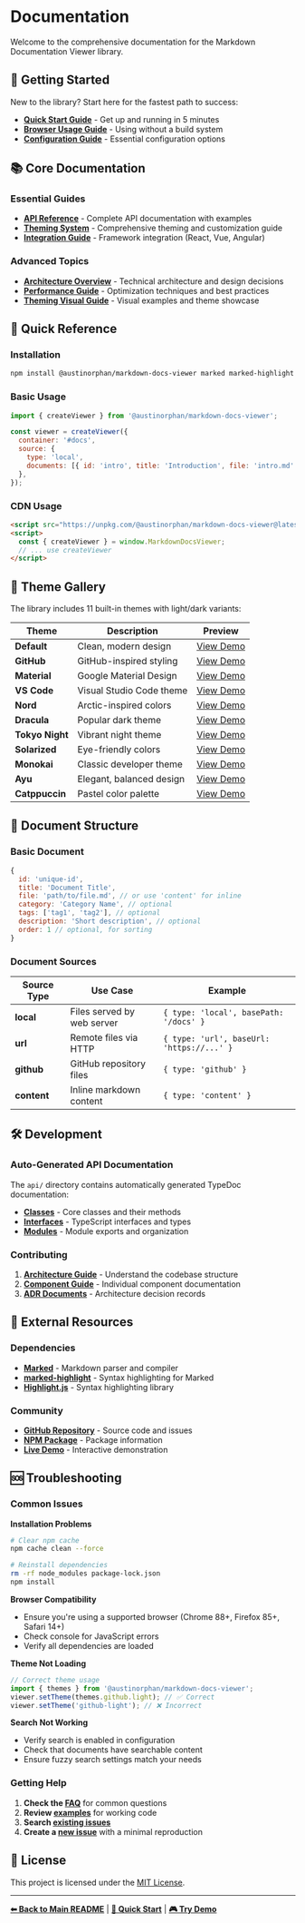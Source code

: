 # Documentation

Welcome to the comprehensive documentation for the Markdown Documentation Viewer library.

## 🚀 Getting Started

New to the library? Start here for the fastest path to success:

- **[Quick Start Guide](quick-start.md)** - Get up and running in 5 minutes
- **[Browser Usage Guide](BROWSER_USAGE.md)** - Using without a build system
- **[Configuration Guide](CONFIGURATION.md)** - Essential configuration options

## 📚 Core Documentation

### Essential Guides

- **[API Reference](API.md)** - Complete API documentation with examples
- **[Theming System](THEMING.md)** - Comprehensive theming and customization guide
- **[Integration Guide](INTEGRATION.md)** - Framework integration (React, Vue, Angular)

### Advanced Topics

- **[Architecture Overview](architecture/README.md)** - Technical architecture and design decisions
- **[Performance Guide](performance.md)** - Optimization techniques and best practices
- **[Theming Visual Guide](THEMING-VISUAL-GUIDE.md)** - Visual examples and theme showcase

## 🎯 Quick Reference

### Installation

```bash
npm install @austinorphan/markdown-docs-viewer marked marked-highlight highlight.js
```

### Basic Usage

```javascript
import { createViewer } from '@austinorphan/markdown-docs-viewer';

const viewer = createViewer({
  container: '#docs',
  source: {
    type: 'local',
    documents: [{ id: 'intro', title: 'Introduction', file: 'intro.md' }],
  },
});
```

### CDN Usage

```html
<script src="https://unpkg.com/@austinorphan/markdown-docs-viewer@latest/dist/index.umd.cjs"></script>
<script>
  const { createViewer } = window.MarkdownDocsViewer;
  // ... use createViewer
</script>
```

## 🎨 Theme Gallery

The library includes 11 built-in themes with light/dark variants:

| Theme           | Description              | Preview                                                                                  |
| --------------- | ------------------------ | ---------------------------------------------------------------------------------------- |
| **Default**     | Clean, modern design     | [View Demo](https://austinorphan.github.io/markdown-docs-viewer/?theme=default-light)    |
| **GitHub**      | GitHub-inspired styling  | [View Demo](https://austinorphan.github.io/markdown-docs-viewer/?theme=github-light)     |
| **Material**    | Google Material Design   | [View Demo](https://austinorphan.github.io/markdown-docs-viewer/?theme=material-light)   |
| **VS Code**     | Visual Studio Code theme | [View Demo](https://austinorphan.github.io/markdown-docs-viewer/?theme=vscode-light)     |
| **Nord**        | Arctic-inspired colors   | [View Demo](https://austinorphan.github.io/markdown-docs-viewer/?theme=nord-light)       |
| **Dracula**     | Popular dark theme       | [View Demo](https://austinorphan.github.io/markdown-docs-viewer/?theme=dracula-dark)     |
| **Tokyo Night** | Vibrant night theme      | [View Demo](https://austinorphan.github.io/markdown-docs-viewer/?theme=tokyo-dark)       |
| **Solarized**   | Eye-friendly colors      | [View Demo](https://austinorphan.github.io/markdown-docs-viewer/?theme=solarized-light)  |
| **Monokai**     | Classic developer theme  | [View Demo](https://austinorphan.github.io/markdown-docs-viewer/?theme=monokai-dark)     |
| **Ayu**         | Elegant, balanced design | [View Demo](https://austinorphan.github.io/markdown-docs-viewer/?theme=ayu-light)        |
| **Catppuccin**  | Pastel color palette     | [View Demo](https://austinorphan.github.io/markdown-docs-viewer/?theme=catppuccin-light) |

## 📖 Document Structure

### Basic Document

```javascript
{
  id: 'unique-id',
  title: 'Document Title',
  file: 'path/to/file.md', // or use 'content' for inline
  category: 'Category Name', // optional
  tags: ['tag1', 'tag2'], // optional
  description: 'Short description', // optional
  order: 1 // optional, for sorting
}
```

### Document Sources

| Source Type | Use Case                   | Example                                   |
| ----------- | -------------------------- | ----------------------------------------- |
| **local**   | Files served by web server | `{ type: 'local', basePath: '/docs' }`    |
| **url**     | Remote files via HTTP      | `{ type: 'url', baseUrl: 'https://...' }` |
| **github**  | GitHub repository files    | `{ type: 'github' }`                      |
| **content** | Inline markdown content    | `{ type: 'content' }`                     |

## 🛠 Development

### Auto-Generated API Documentation

The `api/` directory contains automatically generated TypeDoc documentation:

- **[Classes](api/classes/)** - Core classes and their methods
- **[Interfaces](api/interfaces/)** - TypeScript interfaces and types
- **[Modules](api/modules/)** - Module exports and organization

### Contributing

1. **[Architecture Guide](architecture/README.md)** - Understand the codebase structure
2. **[Component Guide](architecture/components/)** - Individual component documentation
3. **[ADR Documents](architecture/adr/)** - Architecture decision records

## 🔗 External Resources

### Dependencies

- **[Marked](https://marked.js.org/)** - Markdown parser and compiler
- **[marked-highlight](https://github.com/markedjs/marked-highlight)** - Syntax highlighting for Marked
- **[Highlight.js](https://highlightjs.org/)** - Syntax highlighting library

### Community

- **[GitHub Repository](https://github.com/AustinOrphan/markdown-docs-viewer)** - Source code and issues
- **[NPM Package](https://www.npmjs.com/package/@austinorphan/markdown-docs-viewer)** - Package information
- **[Live Demo](https://austinorphan.github.io/markdown-docs-viewer/)** - Interactive demonstration

## 🆘 Troubleshooting

### Common Issues

**Installation Problems**

```bash
# Clear npm cache
npm cache clean --force

# Reinstall dependencies
rm -rf node_modules package-lock.json
npm install
```

**Browser Compatibility**

- Ensure you're using a supported browser (Chrome 88+, Firefox 85+, Safari 14+)
- Check console for JavaScript errors
- Verify all dependencies are loaded

**Theme Not Loading**

```javascript
// Correct theme usage
import { themes } from '@austinorphan/markdown-docs-viewer';
viewer.setTheme(themes.github.light); // ✅ Correct
viewer.setTheme('github-light'); // ❌ Incorrect
```

**Search Not Working**

- Verify search is enabled in configuration
- Check that documents have searchable content
- Ensure fuzzy search settings match your needs

### Getting Help

1. **Check the [FAQ](FAQ.md)** for common questions
2. **Review [examples](../examples/)** for working code
3. **Search [existing issues](https://github.com/AustinOrphan/markdown-docs-viewer/issues)**
4. **Create a [new issue](https://github.com/AustinOrphan/markdown-docs-viewer/issues/new)** with a minimal reproduction

## 📄 License

This project is licensed under the [MIT License](../LICENSE).

---

**[⬅ Back to Main README](../README.md)** | **[🚀 Quick Start](quick-start.md)** | **[🎮 Try Demo](https://austinorphan.github.io/markdown-docs-viewer/)**